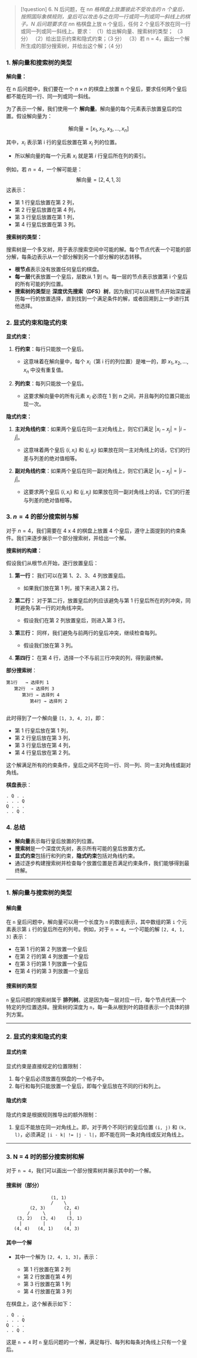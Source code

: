 >[!question] 
>6. N 后问题，在 n*n 格棋盘上放置彼此不受攻击的 n 个皇后，按照国际象棋规则，皇后可以攻击与之在同一行或同一列或同一斜线上的棋子。N 后问题要求在 n*n 格棋盘上放 n 个皇后，任何 2 个皇后不放在同一行或同一列或同一斜线上。要求：
>（1）给出解向量、搜索树的类型； （3 分）
>（2）给出显示约束和隐式约束；（3 分）
>（3）若 n = 4，画出一个解所生成的部分搜索树，并给出这个解；（4 分）

### 1. 解向量和搜索树的类型

**解向量：**

在 n 后问题中，我们要在一个 $n \times n$ 的棋盘上放置 n 个皇后，要求任何两个皇后都不能在同一行、同一列或同一斜线。

为了表示一个解，我们使用一个 **解向量**。解向量的每个元素表示放置皇后的位置。假设解向量为：

$$
\text{解向量} = [x_1, x_2, x_3, \dots, x_n]
$$

其中，$x_i$ 表示第 i 行的皇后放置在第 $x_i$ 列的位置。

- 所以解向量的每一个元素 $x_i$ 就是第 $i$ 行皇后所在列的索引。

例如，若 $n = 4$，一个解可能是：
$$
\text{解向量} = [2, 4, 1, 3]
$$
这表示：
- 第 1 行皇后放置在第 2 列，
- 第 2 行皇后放置在第 4 列，
- 第 3 行皇后放置在第 1 列，
- 第 4 行皇后放置在第 3 列。

**搜索树的类型：**

搜索树是一个多叉树，用于表示搜索空间中可能的解。每个节点代表一个可能的部分解，每条边表示从一个部分解到另一个部分解的状态转移。

- **根节点**表示没有放置任何皇后的棋盘。
- **每一层**代表放置一个皇后，层数从 1 到 n。每一层的节点表示放置第 i 个皇后的所有可能的列位置。
- **搜索树的类型**是 **深度优先搜索（DFS）树**，因为我们可以从根节点开始深度遍历每一行的放置选择，直到找到一个满足条件的解，或者回溯到上一步进行其他选择。

### 2. 显式约束和隐式约束

**显式约束：**

1. **行约束**：每行只能放一个皇后。
   - 这意味着在解向量中，每个 $x_i$（第 i 行的列位置）是唯一的，即 $x_1, x_2, \dots, x_n$ 中没有重复值。

2. **列约束**：每列只能放一个皇后。
   - 这要求解向量中的所有元素 $x_i$ 必须在 1 到 n 之间，并且每列的位置只能出现一次。

**隐式约束：**

1. **主对角线约束**：如果两个皇后在同一主对角线上，则它们满足 $|x_i - x_j| = |i - j|$。
   - 这意味着两个皇后 $(i, x_i)$ 和 $(j, x_j)$ 如果放在同一主对角线上的话，它们的行差与列差的绝对值相等。

2. **副对角线约束**：如果两个皇后在同一副对角线上，则它们满足 $|x_i - x_j| = |i - j|$。
   - 这要求两个皇后 $(i, x_i)$ 和 $(j, x_j)$ 如果放在同一副对角线上的话，它们的行差与列差的绝对值相等。

### 3. $n = 4$ 的部分搜索树与解

对于 $n = 4$，我们需要在 4 x 4 的棋盘上放置 4 个皇后，遵守上面提到的约束条件。我们来逐步展示一个部分搜索树，并给出一个解。

**搜索树的构建：**

假设我们从根节点开始，逐行放置皇后：

1. **第一行：** 我们可以在第 1、2、3、4 列放置皇后。

   - 如果我们放在第 1 列，接下来进入第 2 行。
   
2. **第二行：** 对于第二行，放置皇后的列应该避免与第 1 行皇后所在的列冲突，同时避免与第一行的对角线冲突。

   - 假设我们在第 2 列放置皇后，则进入第 3 行。

3. **第三行：** 同样，我们避免与前两行的皇后冲突，继续检查每列。

   - 假设我们放在第 3 列。

4. **第四行：** 在第 4 行，选择一个不与前三行冲突的列，得到最终解。

**部分搜索树**：

```
第1行   → 选择列 1
   第2行  → 选择列 3
      第3行 → 选择列 4
         第4行 → 选择列 2
         
```

此时得到了一个解向量 `[1, 3, 4, 2]`，即：

- 第 1 行皇后放在第 1 列，
- 第 2 行皇后放在第 3 列，
- 第 3 行皇后放在第 4 列，
- 第 4 行皇后放在第 2 列。

这个解满足所有的约束条件，皇后之间不在同一行、同一列、同一主对角线或副对角线。

**棋盘表示**：

```
. Q . .
. . . Q
Q . . .
. . Q .
```

### 4. 总结

- **解向量**表示每行皇后放置的列位置。
- **搜索树**是一个深度优先树，表示所有可能的皇后放置方式。
- **显式约束**包括行和列约束，**隐式约束**包括对角线约束。
- 通过逐步构建搜索树并检查每个放置位置是否满足约束条件，我们能够得到最终解。

---

### 1. 解向量与搜索树的类型

#### 解向量

在 `n` 皇后问题中，解向量可以用一个长度为 `n` 的数组表示，其中数组的第 `i` 个元素表示第 `i` 行的皇后所在的列号。例如，对于 `n = 4`，一个可能的解 `[2, 4, 1, 3]` 表示：

- 在第 1 行的第 2 列放置一个皇后
- 在第 2 行的第 4 列放置一个皇后
- 在第 3 行的第 1 列放置一个皇后
- 在第 4 行的第 3 列放置一个皇后

#### 搜索树的类型

`n` 皇后问题的搜索树属于 **排列树**。这是因为每一层对应一行，每个节点代表一个特定的列位置选择。搜索树的深度为 `n`，每一条从根到叶的路径表示一个具体的排列方案。

---

### 2. 显式约束和隐式约束

#### 显式约束

显式约束是直接规定的位置限制：

1. 每个皇后必须放置在棋盘的一个格子中。
2. 每行和每列只能放置一个皇后，即每个皇后放在不同的行和列上。

#### 隐式约束

隐式约束是根据规则推导出的额外限制：

1. 皇后不能放在同一对角线上。即，对于两个不同行的皇后位置 `(i, j)` 和 `(k, l)`，必须满足 `|i - k| != |j - l|`，即不能在同一条对角线或反对角线上。

---

### 3. N = 4 时的部分搜索树和解

对于 `n = 4`，我们可以画出一个部分搜索树并展示其中的一个解。

#### 搜索树（部分）

```plaintext
                 (1, 1)
                 /    \
         (2, 3)       (2, 4)
        /     \         |
    (3, 2)   (3, 4)    (3, 1)
     |        |         |
   (4, 4)   (4, 1)    (4, 3)
```

#### 其中一个解

- 其中一个解为 `[2, 4, 1, 3]`，表示：

  - 第 1 行放置在第 2 列
  - 第 2 行放置在第 4 列
  - 第 3 行放置在第 1 列
  - 第 4 行放置在第 3 列

在棋盘上，这个解表示如下：

```plaintext
. Q . .
. . . Q
Q . . .
. . Q .
```

这是 `n = 4` 时 `n` 皇后问题的一个解，满足每行、每列和每条对角线上只有一个皇后。
